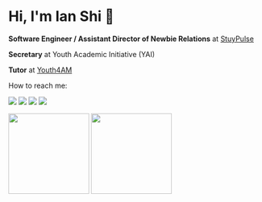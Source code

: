 # Hi, I'm Ian Shi 👋

**Software Engineer / Assistant Director of Newbie Relations** at [StuyPulse](https://stuypulse.com)

**Secretary** at Youth Academic Initiative (YAI)

**Tutor** at [Youth4AM](https://www.youth4am.org/)

How to reach me: 

<p align="left">
  <a href="https://www.instagram.com/a_tree_named_ian/"><img src="https://img.shields.io/badge/Instagram-rgb(131, 58, 180)?style=for-the-badge"></a>
  <a href="https://discordapp.com/users/566824526638481418"><img src="https://img.shields.io/badge/Discord-rgb(65, 105, 225)?style=for-the-badge"></a>
  <a href="https://www.facebook.com/Ian.Shi.1026/"><img src="https://img.shields.io/badge/Facebook-rgb(100, 149, 237)?style=for-the-badge"></a>
  <a href="mailto:ianshi1026@gmail.com"><img src="https://img.shields.io/badge/Email-rgb(50,205,50)?style=for-the-badge"></a>
</p>

<p align="left">
  <img src="https://github-readme-stats.vercel.app/api?username=IanShiii&count_private=true&show_icons=true&theme=dark" height="160px">
  <img src="https://github-readme-stats.vercel.app/api/top-langs/?username=IanShiii&layout=compact&hide=Dockerfile&exclude_repo=stuycs-annual&theme=dark" height="160px">
</p>

